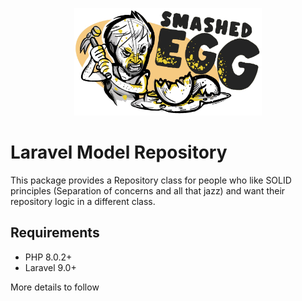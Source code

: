 <p align="center">
  <img src="https://raw.githubusercontent.com/smashed-egg/.github/05d922c99f1a3bddea88339064534566b941eca9/profile/main.jpg" width="300">
</p>

# Laravel Model Repository

This package provides a Repository class for people who like SOLID principles (Separation of concerns and all that jazz) 
and want their repository logic in a different class. 

## Requirements

* PHP 8.0.2+
* Laravel 9.0+

More details to follow
